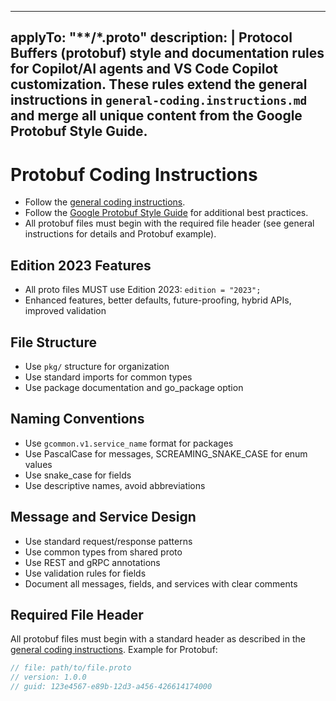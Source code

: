 <!-- file: .github/instructions/protobuf.instructions.md -->
<!-- version: 1.0.0 -->
<!-- guid: 7d6c5b4a-3c2d-1e0f-9a8b-7c6d5e4f3a2b -->
---
applyTo: "**/*.proto"
description: |
  Protocol Buffers (protobuf) style and documentation rules for Copilot/AI agents and VS Code Copilot customization. These rules extend the general instructions in `general-coding.instructions.md` and merge all unique content from the Google Protobuf Style Guide.
---

# Protobuf Coding Instructions

- Follow the [general coding instructions](general-coding.instructions.md).
- Follow the [Google Protobuf Style Guide](https://protobuf.dev/programming-guides/style/) for additional best practices.
- All protobuf files must begin with the required file header (see general instructions for details and Protobuf example).

## Edition 2023 Features

- All proto files MUST use Edition 2023: `edition = "2023";`
- Enhanced features, better defaults, future-proofing, hybrid APIs, improved validation

## File Structure

- Use `pkg/` structure for organization
- Use standard imports for common types
- Use package documentation and go_package option

## Naming Conventions

- Use `gcommon.v1.service_name` format for packages
- Use PascalCase for messages, SCREAMING_SNAKE_CASE for enum values
- Use snake_case for fields
- Use descriptive names, avoid abbreviations

## Message and Service Design

- Use standard request/response patterns
- Use common types from shared proto
- Use REST and gRPC annotations
- Use validation rules for fields
- Document all messages, fields, and services with clear comments

## Required File Header

All protobuf files must begin with a standard header as described in the [general coding instructions](general-coding.instructions.md). Example for Protobuf:

```protobuf
// file: path/to/file.proto
// version: 1.0.0
// guid: 123e4567-e89b-12d3-a456-426614174000
```

